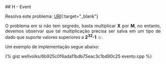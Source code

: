  <div id="event">
 
 </div>
## H - Event

Resolva este problema:
[URI][uri-2172]{:target="_blank"}

<p align="justify">
O problema em si não tem segredo, basta multiplicar <b>X</b> por <b>M</b>, no entanto, devemos observar que tal multiplicação precisa ser salva em um tipo de dado que suporte valores superiores a <b>2<sup>32</sup>-1</b> &#x263A;.
</p>

Um exemplo de implementação segue abaixo:

{% gist wellvolks/6b925c0f6ada11bdb75eac3c1bd90c25 evento.cpp %}

[uri-2172]:		https://www.urionlinejudge.com.br/judge/pt/problems/view/2172

